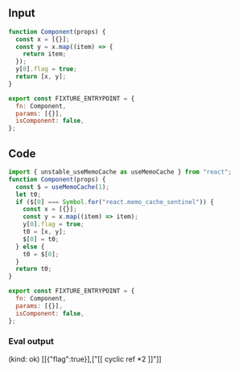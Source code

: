 
## Input

```javascript
function Component(props) {
  const x = [{}];
  const y = x.map((item) => {
    return item;
  });
  y[0].flag = true;
  return [x, y];
}

export const FIXTURE_ENTRYPOINT = {
  fn: Component,
  params: [{}],
  isComponent: false,
};

```

## Code

```javascript
import { unstable_useMemoCache as useMemoCache } from "react";
function Component(props) {
  const $ = useMemoCache(1);
  let t0;
  if ($[0] === Symbol.for("react.memo_cache_sentinel")) {
    const x = [{}];
    const y = x.map((item) => item);
    y[0].flag = true;
    t0 = [x, y];
    $[0] = t0;
  } else {
    t0 = $[0];
  }
  return t0;
}

export const FIXTURE_ENTRYPOINT = {
  fn: Component,
  params: [{}],
  isComponent: false,
};

```
      
### Eval output
(kind: ok) [[{"flag":true}],["[[ cyclic ref *2 ]]"]]